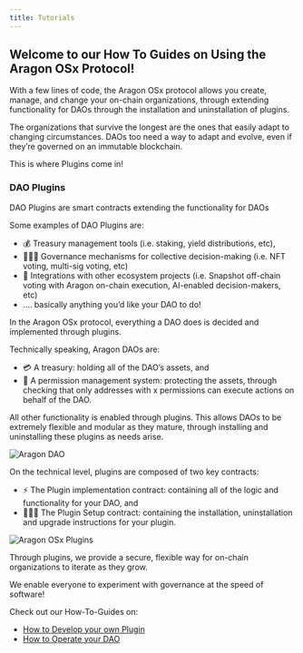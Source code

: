 ```yaml
---
title: Tutorials
---
```


## Welcome to our How To Guides on Using the Aragon OSx Protocol!

With a few lines of code, the Aragon OSx protocol allows you create, manage, and change your on-chain organizations, through extending functionality for DAOs through the installation and uninstallation of plugins.

The organizations that survive the longest are the ones that easily adapt to changing circumstances. DAOs too need a way to adapt and evolve, even if they’re governed on an immutable blockchain.

This is where Plugins come in!

### DAO Plugins

DAO Plugins are smart contracts extending the functionality for DAOs

Some examples of DAO Plugins are:

- 💰 Treasury management tools (i.e. staking, yield distributions, etc),
- 👩🏾‍⚖️ Governance mechanisms for collective decision-making (i.e. NFT voting, multi-sig voting, etc)
- 🔌 Integrations with other ecosystem projects (i.e. Snapshot off-chain voting with Aragon on-chain execution, AI-enabled decision-makers, etc)
- …. basically anything you’d like your DAO to do!

In the Aragon OSx protocol, everything a DAO does is decided and implemented through plugins.

Technically speaking, Aragon DAOs are:

- 💳 A treasury: holding all of the DAO’s assets, and
- 🤝 A permission management system: protecting the assets, through checking that only addresses with x permissions can execute actions on behalf of the DAO.

All other functionality is enabled through plugins. This allows DAOs to be extremely flexible and modular as they mature, through installing and uninstalling these plugins as needs arise.

![Aragon DAO](https://res.cloudinary.com/dacofvu8m/image/upload/v1683224604/Screen_Shot_2023-05-04_at_14.21.52_uuogzr.png)

On the technical level, plugins are composed of two key contracts:

- ⚡️ The Plugin implementation contract: containing all of the logic and functionality for your DAO, and
- 👩🏻‍🏫 The Plugin Setup contract: containing the installation, uninstallation and upgrade instructions for your plugin.

![Aragon OSx Plugins](https://res.cloudinary.com/dacofvu8m/image/upload/v1683225098/Screen_Shot_2023-05-04_at_14.31.25_r0qqut.png)

Through plugins, we provide a secure, flexible way for on-chain organizations to iterate as they grow.

We enable everyone to experiment with governance at the speed of software!

Check out our How-To-Guides on:

- [How to Develop your own Plugin](./02-plugin-development/index.md)
- [How to Operate your DAO](./01-dao/index.md)
